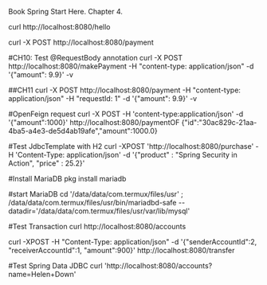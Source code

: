 Book Spring Start Here. Chapter 4.

curl http://localhost:8080/hello

curl -X POST http://localhost:8080/payment

#CH10: Test @RequestBody annotation
curl -X POST http://localhost:8080/makePayment -H "content-type: application/json" -d '{"amount": 9.9}' -v

##CH11
curl -X POST http://localhost:8080/payment -H "content-type: application/json" -H "requestId: 1" -d '{"amount": 9.9}' -v

#OpenFeign request
curl -X POST -H 'content-type:application/json' -d '{"amount":1000}' http://localhost:8080/paymentOF
{"id":"30ac829c-21aa-4ba5-a4e3-de5d4ab19afe","amount":1000.0}


#Test JdbcTemplate with H2
curl -XPOST 'http://localhost:8080/purchase' -H 'Content-Type: application/json' -d '{"product" : "Spring Security in Action",  "price" : 25.2}'

#Install MariaDB
pkg install mariadb

#start MariaDB
cd '/data/data/com.termux/files/usr' ; /data/data/com.termux/files/usr/bin/mariadbd-safe --datadir='/data/data/com.termux/files/usr/var/lib/mysql'

#Test Transaction
curl http://localhost:8080/accounts

curl -XPOST -H "Content-Type: application/json" -d '{"senderAccountId":2, "receiverAccountId":1, "amount":900}' http://localhost:8080/transfer

#Test Spring Data JDBC
curl 'http://localhost:8080/accounts?name=Helen+Down'




